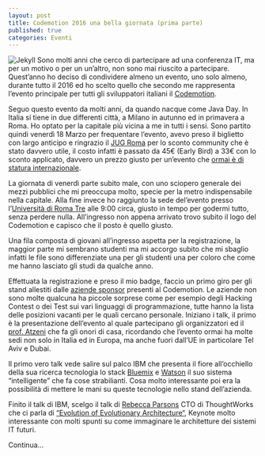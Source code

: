 ```yaml
---
layout: post
title: Codemotion 2016 una bella giornata (prima parte) 
published: true
categories: Eventi
---
```

![Jekyll]({{site.baseurl}}/assets/codemotion_2016_header.png)
Sono molti anni che cerco di partecipare ad una conferenza IT, ma per un motivo o per un un’altro, non sono mai riuscito a partecipare. Quest’anno ho deciso di condividere almeno un evento, uno solo almeno, durante tutto il 2016 ed ho scelto quello che secondo me rappresenta l’evento principale per tutti gli sviluppatori italiani il [Codemotion](http://it.codemotionworld.com/ "Codemotion").

Seguo questo evento da molti anni, da quando nacque come Java Day. In Italia si tiene in due differenti città, a Milano in autunno ed in primavera a Roma. Ho optato per la capitale più vicina a me in tutti i sensi. Sono partito quindi venerdì 18 Marzo per frequentare l’evento, avevo preso il biglietto con largo anticipo e ringrazio il [JUG Roma](http://jugroma.blogspot.it/ "JUG Roma") per lo sconto community che è stato davvero utile, il costo infatti è passato da 45€ (Early Bird) a 33€ con lo sconto applicato, davvero un prezzo giusto per un’evento che [ormai è di statura internazionale](http://www.codemotionworld.com/ "ormai è di statura internazionale").

La giornata di venerdì parte subito male, con uno sciopero generale dei mezzi pubblici che mi preoccupa molto, specie per la metro indispensabile nella capitale. Alla fine invece ho raggiunto la sede del’evento presso l’[Università di Roma Tre](http://www.uniroma3.it/ "Università di Roma Tre") alle 9:00 circa, giusto in tempo per godermi tutto, senza perdere nulla. All’ingresso non appena arrivato trovo subito il logo del Codemotion e capisco che il posto è quello giusto.

Una fila composta di giovani all’ingresso aspetta per la registrazione, la maggior parte mi sembrano studenti ma mi accorgo subito che mi sbaglio infatti le file sono differenziate una per gli studenti una per coloro che come me hanno lasciato gli studi da qualche anno.

Effettuata la registrazione e preso il mio badge, faccio un primo giro per gli stand allestiti dalle [aziende sponsor](http://rome2016.codemotionworld.com/sponsors/ "aziende sponsor") presenti al Codemotion. Le aziende non sono molte qualcuna ha piccole sorprese come per esempio degli Hacking Contest o dei Test sui vari linguaggi di programmazione, tutte  hanno la lista delle posizioni vacanti per le quali cercano personale.
Iniziano i talk, il primo è la presentazione dell’evento al quale partecipano gli organizzatori ed il [prof. Atzeni](http://www.dia.uniroma3.it/~atzeni/ "prof. Atzeni") che fa gli onori di casa, ricordando che l’evento ormai ha molte sedi non solo in Italia ed in Europa, ma anche fuori dall’UE in particolare Tel Aviv e Dubai.

Il primo vero talk vede salire sul palco IBM che presenta il fiore all’occhiello della sua ricerca tecnologia lo stack [Bluemix](https://console.ng.bluemix.net/ "Bluemix") e [Watson](http://www.ibm.com/smarterplanet/us/en/ibmwatson/ "Watson") il suo sistema “intelligente” che fa cose strabilianti. Cosa molto interessante poi era la possibilità di mettere le mani su queste tecnologie nello stand dell’azienda.

Finito il talk di IBM, scelgo il talk di [Rebecca Parsons](https://www.thoughtworks.com/profiles/rebecca-parsons "Rebecca Parsons") CTO di ThoughtWorks che ci parla di [“Evolution of Evolutionary Architecture“](http://rome2016.codemotionworld.com/conference/ "“Evolution of Evolutionary Architecture“"), Keynote molto interessante con molti spunti su come immaginare le architetture dei sistemi IT futuri.

Continua…